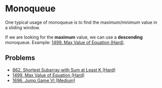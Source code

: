 # Monoqueue

One typical usage of monoqueue is to find the maximum/minimum value in a sliding window.

If we are looking for the **maximum** value, we can use a **descending** monoqueue. Example: [1499. Max Value of Equation \(Hard\)](https://leetcode.com/problems/max-value-of-equation/).

## Problems

* [862. Shortest Subarray with Sum at Least K \(Hard\)](https://leetcode.com/problems/shortest-subarray-with-sum-at-least-k/)
* [1499. Max Value of Equation \(Hard\)](https://leetcode.com/problems/max-value-of-equation/)
* [1696. Jump Game VI (Medium)](https://leetcode.com/problems/jump-game-vi/)
